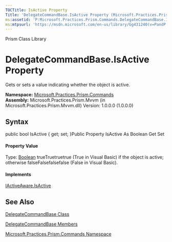 ```yaml
---
TOCTitle: IsActive Property
Title: 'DelegateCommandBase.IsActive Property (Microsoft.Practices.Prism.Commands)'
ms:assetid: 'P:Microsoft.Practices.Prism.Commands.DelegateCommandBase.IsActive'
ms:mtpsurl: 'https://msdn.microsoft.com/en-us/library/Gg431240(v=PandP.50)'
---
```


Prism Class Library

DelegateCommandBase.IsActive Property
=========================================

Gets or sets a value indicating whether the object is active.

**Namespace:** [Microsoft.Practices.Prism.Commands](https://msdn.microsoft.com/n:microsoft.practices.prism.commands)
**Assembly:** Microsoft.Practices.Prism.Mvvm (in Microsoft.Practices.Prism.Mvvm.dll) Version: 1.0.0.0 (1.0.0.0)

## Syntax


<span id="syntaxToggle"></span>public bool IsActive { get; set; }Public Property IsActive As Boolean Get Set
#### Property Value

Type: [Boolean](http://msdn2.microsoft.com/en-us/library/a28wyd50)
trueTruetruetrue (True in Visual Basic) if the object is active; otherwise falseFalsefalsefalse (False in Visual Basic).
#### Implements

[IActiveAware.IsActive](https://msdn.microsoft.com/p:microsoft.practices.prism.iactiveaware.isactive)

See Also
--------


[DelegateCommandBase Class](https://msdn.microsoft.com/t:microsoft.practices.prism.commands.delegatecommandbase)

[DelegateCommandBase Members](https://msdn.microsoft.com/allmembers.t:microsoft.practices.prism.commands.delegatecommandbase)

[Microsoft.Practices.Prism.Commands Namespace](https://msdn.microsoft.com/n:microsoft.practices.prism.commands)
